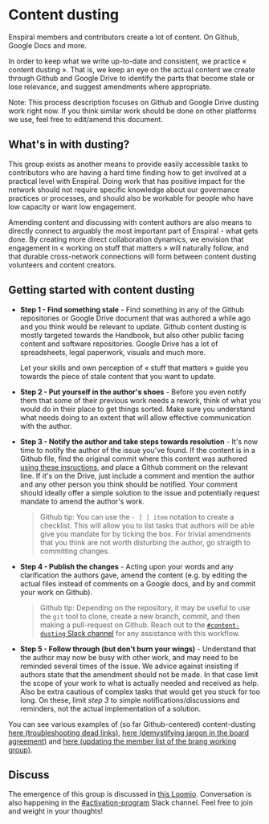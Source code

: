 # Content dusting

Enspiral members and contributors create a lot of content. On Github, Google Docs and more.

In order to keep what we write up-to-date and consistent, we practice « content dusting ». That is, we keep an eye on the actual content we create through Github and Google Drive to identify the parts that become stale or lose relevance, and suggest amendments where appropriate.

Note: This process description focuses on Github and Google Drive dusting work right now. If you think similar work should be done on other platforms we use, feel free to edit/amend this document.

## What's in with dusting?

This group exists as another means to provide easily accessible tasks to contributors who are having a hard time finding how to get involved at a practical level with Enspiral. Doing work that has positive impact for the network should not require specific knowledge about our governance practices or processes, and should also be workable for people who have low capacity or want low engagement.

Amending content and discussing with content authors are also means to directly connect to arguably the most important part of Enspiral - what gets done. By creating more direct collaboration dynamics, we envision that engagement in « working on stuff that matters » will naturally follow, and that durable cross-network connections will form between content dusting volunteers and content creators.

## Getting started with content dusting

*   **Step 1 - Find something stale** - Find something in any of the Github repositories or Google Drive document that was authored a while ago and you think would be relevant to update. Github content dusting is mostly targeted towards the Handbook, but also other public facing content and software repositories. Google Drive has a lot of spreadsheets, legal paperwork, visuals and much more.

    Let your skills and own perception of « stuff that matters » guide you towards the piece of stale content that you want to update.
* **Step 2 - Put yourself in the author's shoes** - Before you even notify them that some of their previous work needs a rework, think of what you would do in their place to get things sorted. Make sure you understand what needs doing to an extent that will allow effective communication with the author.
*   **Step 3 - Notify the author and take steps towards resolution** - It's now time to notify the author of the issue you've found. If the content is in a Github file, find the original commit where this content was authored [using these insructions](https://help.github.com/articles/tracing-changes-in-a-file/), and place a Github comment on the relevant line. If it's on the Drive, just include a comment and mention the author and any other person you think should be notified. Your comment should ideally offer a simple solution to the issue and potentially request mandate to amend the author's work.

    > Github tip: You can use the `- [ ] item` notation to create a checklist. This will allow you to list tasks that authors will be able give you mandate for by ticking the box. For trivial amendments that you think are not worth disturbing the author, go straigth to committing changes.
*   **Step 4 - Publish the changes** - Acting upon your words and any clarification the authors gave, amend the content (e.g. by editing the actual files instead of comments on a Google docs, and by and commit your work on Github).

    > Github tip: Depending on the repository, it may be useful to use the `git` tool to clone, create a new branch, commit, and then making a pull-request on Github. Reach out to the [`#content-dusting` Slack channel](content-dusting.md#content-dusting) for any assistance with this workflow.
* **Step 5 - Follow through (but don't burn your wings)** - Understand that the author may now be busy with other work, and may need to be reminded several times of the issue. We advice against insisting if authors state that the amendment should not be made. In that case limit the scope of your work to what is actually needed and received as help. Also be extra cautious of complex tasks that would get you stuck for too long. On these, limit _step 3_ to simple notifications/discussions and reminders, not the actual implementation of a solution.

You can see various examples of (so far Github-centered) content-dusting [here (troubleshooting dead links)](https://github.com/enspiral/handbook/commit/bde6f77889172219c3d8741f494c97d1701fc77f#commitcomment-22974043), [here (demystifying jargon in the board agreement)](https://github.com/enspiral/handbook/commit/9216a3917dd50b14dc676c9d5d06f75fb5521118#commitcomment-23069595) and [here (updating the member list of the brang working group)](https://github.com/enspiral/handbook/commit/4a165ee6b11f9ab7f722bcc57aa6ad314b34bc93#commitcomment-23070125).

## Discuss

The emergence of this group is discussed in [this Loomio](https://www.loomio.org/d/P97tAUYQ). Conversation is also happening in the [#activation-program](https://enspiral.slack.com/messages/C56MTV8SV/convo/C56MTV8SV-1499108780.752336/) Slack channel. Feel free to join and weight in your thoughts!
